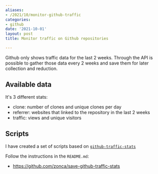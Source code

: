 ```yaml
---
aliases:
- /2021/10/monitor-github-traffic
categories:
- github
date: '2021-10-01'
layout: post
title: Monitor traffic on Github repositories

---
```


Github only shows traffic data for the last 2 weeks.
Through the API is possible to gather those data every 2 weeks and save them for later collection and reduction. 

## Available data

It's 3 different stats:

* clone: number of clones and unique clones per day
* referrer: websites that linked to the repository in the last 2 weeks
* traffic: views and unique visitors

## Scripts

I have created a set of scripts based on [`github-traffic-stats`](https://github.com/nchah/github-traffic-stats)

Follow the instructions in the `README.md`:

* <https://github.com/zonca/save-github-traffic-stats>

